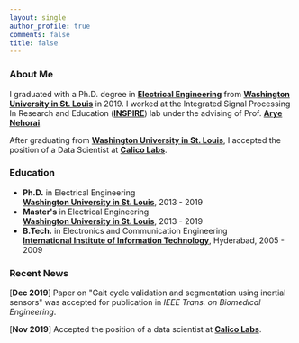 ```yaml
---
layout: single
author_profile: true
comments: false
title: false
---
```


### About Me
I graduated with a Ph.D. degree in [__Electrical Engineering__](http://ese.wustl.edu/) from [__Washington University in St. Louis__](http://wustl.edu) in 2019. I worked at the Integrated Signal Processing In Research and Education ([__INSPIRE__](https://www.ese.wustl.edu/~nehorai/lab.html)) lab under the advising of Prof. [__Arye Nehorai__](https://www.ese.wustl.edu/~nehorai/index.html).

After graduating from [__Washington University in St. Louis__](http://wustl.edu), I accepted the position of a Data Scientist at [__Calico Labs__](https://www.calicolabs.com/).

### Education
* **Ph.D.** in Electrical Engineering  
  [__Washington University in St. Louis__](http://wustl.edu), 2013 - 2019
* **Master's** in Electrical Engineering  
  [__Washington University in St. Louis__](http://wustl.edu), 2013 - 2019
* **B.Tech.** in Electronics and Communication Engineering  
  [__International Institute of Information Technology__](https://www.iiit.ac.in/), Hyderabad, 2005 - 2009  


### Recent News
[**Dec 2019**] Paper on "Gait cycle validation and segmentation using inertial sensors" was accepted for publication in _IEEE Trans. on Biomedical Engineering_. 

[**Nov 2019**] Accepted the position of a data scientist at [__Calico Labs__](https://www.calicolabs.com/).
